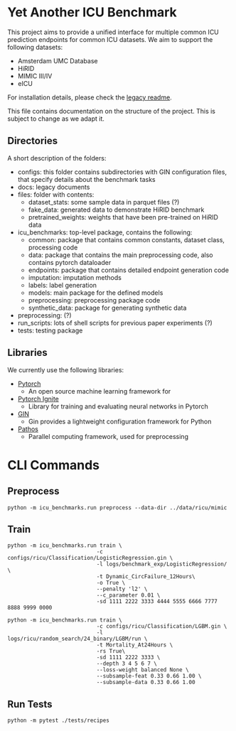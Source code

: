 # Yet Another ICU Benchmark
This project aims to provide a unified interface for multiple common ICU prediction endpoints for common ICU datasets. 
We aim to support the following datasets: 
- Amsterdam UMC Database
- HiRID
- MIMIC III/IV
- eICU

For installation details, please check the [legacy readme](README_old.md). 

This file contains documentation on the structure of the project. This is subject to change as we adapt it.
## Directories
A short description of the folders:
- configs: this folder contains subdirectories with GIN configuration files, that specify details about the benchmark tasks
- docs: legacy documents
- files: folder with contents:
  - dataset_stats: some sample data in parquet files (?)
  - fake_data: generated data to demonstrate HiRID benchmark
  - pretrained_weights: weights that have been pre-trained on HiRID data
- icu_benchmarks: top-level package, contains the following:
  - common: package that contains common constants, dataset class, processing code
  - data: package that contains the main preprocessing code, also contains pytorch dataloader
  - endpoints: package that contains detailed endpoint generation code
  - imputation: imputation methods
  - labels: label generation
  - models: main package for the defined models
  - preprocessing: preprocessing package code
  - synthetic_data: package for generating synthetic data
- preprocessing: (?)
- run_scripts: lots of shell scripts for previous paper experiments (?)
- tests: testing package

## Libraries
We currently use the following libraries:
- [Pytorch](https://pytorch.org/) 
    - An open source machine learning framework for 
- [Pytorch Ignite](https://github.com/pytorch/ignite)
    - Library for training and evaluating neural networks in Pytorch
- [GIN](https://github.com/google/gin-config)
    - Gin provides a lightweight configuration framework for Python
- [Pathos](https://pathos.readthedocs.io/en/latest/)
  - Parallel computing framework, used for preprocessing

# CLI Commands

## Preprocess

```
python -m icu_benchmarks.run preprocess --data-dir ../data/ricu/mimic
```

## Train

```
python -m icu_benchmarks.run train \                                                                     
                            -c configs/ricu/Classification/LogisticRegression.gin \
                            -l logs/benchmark_exp/LogisticRegression/ \
                            -t Dynamic_CircFailure_12Hours\
                            -o True \
                            --penalty 'l2' \
                            --c_parameter 0.01 \
                            -sd 1111 2222 3333 4444 5555 6666 7777 8888 9999 0000

python -m icu_benchmarks.run train \                                                                     
                            -c configs/ricu/Classification/LGBM.gin \
                            -l logs/ricu/random_search/24_binary/LGBM/run \
                            -t Mortality_At24Hours \
                            -rs True\
                            -sd 1111 2222 3333 \
                            --depth 3 4 5 6 7 \
                            --loss-weight balanced None \
                            --subsample-feat 0.33 0.66 1.00 \
                            --subsample-data 0.33 0.66 1.00
```

## Run Tests

```
python -m pytest ./tests/recipes
```
